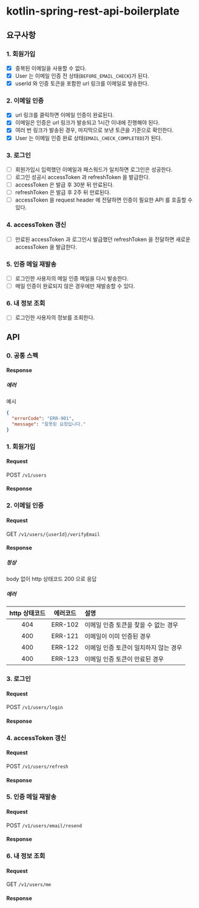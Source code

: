 # kotlin-spring-rest-api-boilerplate

## 요구사항

### 1. 회원가입

- [x] 중복된 이메일을 사용할 수 없다.
- [x] User 는 이메일 인증 전 상태(`BEFORE_EMAIL_CHECK`)가 된다.
- [x] userId 와 인증 토큰을 포함한 url 링크를 이메일로 발송한다.

### 2. 이메일 인증

- [x] url 링크를 클릭하면 이메일 인증이 완료된다.
- [x] 이메일은 인증은 url 링크가 발송되고 1시간 이내에 진행해야 된다.
- [x] 여러 번 링크가 발송된 경우, 마지막으로 보낸 토큰을 기준으로 확인한다.
- [x] User 는 이메일 인증 완료 상태(`EMAIL_CHECK_COMPLETED`)가 된다.

### 3. 로그인

- [ ] 회원가입시 입력했던 이메일과 패스워드가 일치하면 로그인은 성공한다.
- [ ] 로그인 성공시 accessToken 과 refreshToken 을 발급한다.
- [ ] accessToken 은 발급 후 30분 뒤 만료된다.
- [ ] refreshToken 은 발급 후 2주 뒤 만료된다.
- [ ] accessToken 을 request header 에 전달하면 인증이 필요한 API 를 호출할 수 있다.

### 4. accessToken 갱신

- [ ] 만료된 accessToken 과 로그인시 발급했던 refreshToken 을 전달하면 새로운 accessToken 을 발급한다. 

### 5. 인증 메일 재발송 

- [ ] 로그인한 사용자의 메일 인증 메일을 다시 발송한다.
- [ ] 메일 인증이 완료되지 않은 경우에만 재발송할 수 있다.

### 6. 내 정보 조회

- [ ] 로그인한 사용자의 정보를 조회한다.

## API

### 0. 공통 스펙

#### Response

##### 에러

예시

```json
{
  "errorCode": "ERR-901",
  "message": "잘못된 요청입니다."
}
```

### 1. 회원가입

#### Request

POST `/v1/users`

#### Response

### 2. 이메일 인증

#### Request

GET `/v1/users/{userId}/verifyEmail`

#### Response

##### 정상

body 없이 http 상태코드 200 으로 응답

##### 에러

| http 상태코드 |  에러코드   | 설명            |
|:---------:|:-------:|:-------------------|
|    404    |ERR-102| 이메일 인증 토큰을 찾을 수 없는 경우 |
|    400    |ERR-121| 이메일이 이미 인증된 경우     |
|    400    |ERR-122| 이메일 인증 토큰이 일치하지 않는 경우 |
|    400    |ERR-123| 이메일 인증 토큰이 만료된 경우 |

### 3. 로그인

#### Request

POST `/v1/users/login`

#### Response

### 4. accessToken 갱신

#### Request

POST `/v1/users/refresh`

#### Response

### 5. 인증 메일 재발송

#### Request

POST `/v1/users/email/resend`

#### Response

### 6. 내 정보 조회 

#### Request

GET `/v1/users/me`

#### Response
